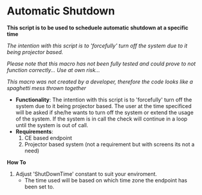 # Automatic Shutdown

**This script is to be used to scheduele automatic shutdown at a specific time**

*The intention with this script is to 'forcefully' turn off the system due to it being projector based.*

*Please note that this macro has not been fully tested and could prove to not function correctly... Use at own risk...*

*This macro was not created by a developer, therefore the code looks like a spaghetti mess thrown together*
- **Functionality**: The intention with this script is to 'forcefully' turn off the system due to it being projector based. The user at the time specificed will be asked if she/he wants to turn off the system or extend the usage of the system. If the system is in call the check will continue in a loop until the system is out of call. 
- **Requirements**: 
    1. CE based endpoint
    2. Projector based system (not a requirement but with screens its not a need)

**How To**
1. Adjust 'ShutDownTime' constant to suit your enviroment. 
    - The time used will be based on which time zone the endpoint has been set to. 